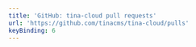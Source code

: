 ```yaml
---
title: 'GitHub: tina-cloud pull requests'
url: 'https://github.com/tinacms/tina-cloud/pulls'
keyBinding: 6
---
```


